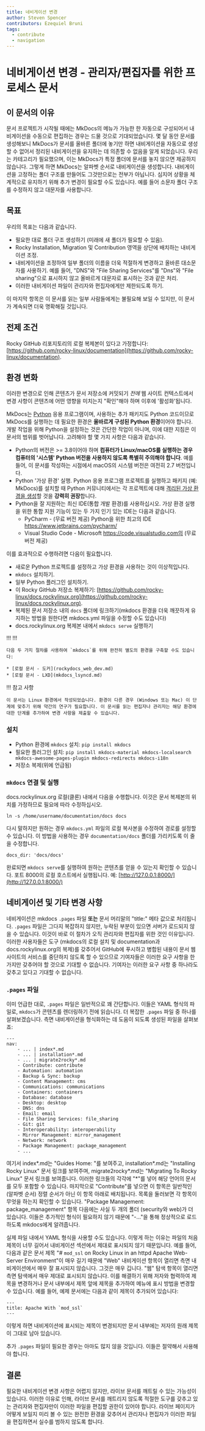 ```yaml
---
title: 네비게이션 변경
author: Steven Spencer
contributors: Ezequiel Bruni
tags:
  - contribute
  - navigation
---
```


# 네비게이션 변경 - 관리자/편집자를 위한 프로세스 문서

## 이 문서의 이유

문서 프로젝트가 시작될 때에는 MkDocs의 메뉴가 가능한 한 자동으로 구성되어서 내비게이션을 수동으로 편집하는 경우는 드물 것으로 기대되었습니다. 몇 달 동안 문서를 생성해보니 MkDocs가 문서를 올바른 폴더에 놓기만 하면 내비게이션을 자동으로 생성할 수 없어서 정리된 내비게이션을 유지하는 데 의존할 수 없음을 알게 되었습니다. 우리는 카테고리가 필요했으며, 이는 MkDocs가 특정 폴더에 문서를 놓지 않으면 제공하지 않습니다. 그렇게 하면 MkDocs는 알파벳 순서로 내비게이션을 생성합니다. 내비게이션을 고정하는 폴더 구조를 만들어도 그것만으로는 전부가 아닙니다. 심지어 상황을 체계적으로 유지하기 위해 추가 변경이 필요할 수도 있습니다. 예를 들어 소문자 폴더 구조를 수정하지 않고 대문자를 사용합니다.

## 목표

우리의 목표는 다음과 같습니다.

* 필요한 대로 폴더 구조 생성하기 (미래에 새 폴더가 필요할 수 있음).
* Rocky Installation, Migration 및 Contribution 영역을 상단에 배치하는 내비게이션 조정.
* 내비게이션을 조정하여 일부 폴더의 이름을 더욱 적절하게 변경하고 올바른 대소문자를 사용하기. 예를 들어, "DNS"와 "File Sharing Services"를 "Dns"와 "File sharing"으로 표시하지 않고 올바르게 대문자로 표시하는 것과 같은 처리.
* 이러한 내비게이션 파일이 관리자와 편집자에게만 제한되도록 하기.

이 마지막 항목은 이 문서를 읽는 일부 사람들에게는 불필요해 보일 수 있지만, 이 문서가 계속되면 더욱 명확해질 것입니다.

## 전제 조건

Rocky GitHub 리포지토리의 로컬 복제본이 있다고 가정합니다: [https://github.com/rocky-linux/documentation](https://github.com/rocky-linux/documentation).

## 환경 변화

이러한 변경으로 인해 콘텐츠가 문서 저장소에 커밋되기 _전에_ 웹 사이트 컨텍스트에서 변경 사항이 콘텐츠에 어떤 영향을 미치는지 "확인"해야 하며 이후에 '활성화'됩니다.

MkDocs는 [Python](https://www.python.org) 응용 프로그램이며, 사용하는 추가 패키지도 Python 코드이므로 MkDocs를 실행하는 데 필요한 환경은 **올바르게 구성된 Python 환경**이어야 합니다. 개발 작업을 위해 Python을 설정하는 것은 간단한 작업이 아니며, 이에 대한 지침은 이 문서의 범위를 벗어납니다. 고려해야 할 몇 가지 사항은 다음과 같습니다.

* Python의 버전은 >= 3.8이어야 하며 **컴퓨터가 Linux/macOS를 실행하는 경우 컴퓨터의 '시스템' Python 버전을 사용하지 않도록 특별히 주의해야 합니다**. 예를 들어, 이 문서를 작성하는 시점에서 macOS의 시스템 버전은 여전히 2.7 버전입니다.
* Python '가상 환경' 실행. Python 응용 프로그램 프로젝트를 실행하고 패키지 (예: MkDocs)를 설치할 때 Python 커뮤니티에서는 각 프로젝트에 대해 [격리된 가상 환경을 생성](https://realpython.com/python-virtual-environments-a-primer/)할 것을 **강력히 권장**합니다.
* Python을 잘 지원하는 최신 IDE(통합 개발 환경)를 사용하십시오. 가상 환경 실행을 위한 통합 지원 기능이 있는 두 가지 인기 있는 IDE는 다음과 같습니다.
    * PyCharm - (무료 버전 제공) Python을 위한 최고의 IDE https://www.jetbrains.com/pycharm/
    * Visual Studio Code - Microsoft https://code.visualstudio.com의 (무료 버전 제공)

이를 효과적으로 수행하려면 다음이 필요합니다.

* 새로운 Python 프로젝트를 설정하고 가상 환경을 사용하는 것이 이상적입니다.
* `mkdocs` 설치하기.
* 일부 Python 플러그인 설치하기.
* 이 Rocky GitHub 저장소 복제하기: [https://github.com/rocky-linux/docs.rockylinux.org](https://github.com/rocky-linux/docs.rockylinux.org).
* 복제된 문서 저장소 내의 `docs` 폴더에 링크하기(mkdocs 환경을 더욱 깨끗하게 유지하는 방법을 원한다면 mkdocs.yml 파일을 수정할 수도 있습니다)
* docs.rockylinux.org 복제본 내에서 `mkdocs serve` 실행하기

!!! !!!

    다음 두 가지 절차를 사용하여 `mkdocs`를 위해 완전히 별도의 환경을 구축할 수도 있습니다:

    * [로컬 문서 - 도커](rockydocs_web_dev.md)
    * [로컬 문서 - LXD](mkdocs_lsyncd.md)

!!! 참고 사항

    이 문서는 Linux 환경에서 작성되었습니다. 환경이 다른 경우 (Windows 또는 Mac) 이 단계에 맞추기 위해 약간의 연구가 필요합니다. 이 문서를 읽는 편집자나 관리자는 해당 환경에 대한 단계를 추가하여 변경 사항을 제출할 수 있습니다.

### 설치

* Python 환경에 `mkdocs` 설치: `pip install mkdocs`
* 필요한 플러그인 설치: `pip install mkdocs-material mkdocs-localsearch mkdocs-awesome-pages-plugin mkdocs-redirects mkdocs-i18n`
* 저장소 복제(위에 언급됨)

### `mkdocs` 연결 및 실행

docs.rockylinux.org 로컬(클론) 내에서 다음을 수행합니다. 이것은 문서 복제본의 위치를 가정하므로 필요에 따라 수정하십시오.

`ln -s /home/username/documentation/docs docs`

다시 말하지만 원하는 경우 `mkdocs.yml` 파일의 로컬 복사본을 수정하여 경로를 설정할 수 있습니다. 이 방법을 사용하는 경우 `documentation/docs` 폴더를 가리키도록 이 줄을 수정합니다.

```
docs_dir: 'docs/docs'
```

완료되면 `mkdocs serve`를 실행하여 원하는 콘텐츠를 얻을 수 있는지 확인할 수 있습니다. 포트 8000의 로컬 호스트에서 실행됩니다. 예: [http://127.0.0.1:8000/](http://127.0.0.1:8000/)

## 네비게이션 및 기타 변경 사항

네비게이션은 mkdocs `.pages` 파일 **또는** 문서 머리말의 "title:" 메타 값으로 처리됩니다. `.pages` 파일은 그다지 복잡하지 않지만, 누락된 부분이 있으면 서버가 로드되지 않을 수 있습니다. 이것이 바로 이 절차가 오직 관리자와 편집자를 위한 것인 이유입니다. 이러한 사용자들은 도구 (mkdocs의 로컬 설치 및 documentation과 docs.rockylinux.org의 복제)를 갖추어서 GitHub에 푸시하고 병합된 내용이 문서 웹 사이트의 서비스를 중단하지 않도록 할 수 있으므로 기여자들은 이러한 요구 사항을 한 가지만 갖추어야 할 것으로 기대할 수 없습니다. 기여자는 이러한 요구 사항 중 하나라도 갖추고 있다고 기대할 수 없습니다.


### `.pages` 파일

이미 언급한 대로, `.pages` 파일은 일반적으로 꽤 간단합니다. 이들은 YAML 형식의 파일로, `mkdocs`가 콘텐츠를 렌더링하기 전에 읽습니다. 더 복잡한 `.pages` 파일 중 하나를 살펴보겠습니다. 측면 내비게이션을 형식화하는 데 도움이 되도록 생성된 파일을 살펴보죠:

```
---
nav:
    - ... | index*.md
    - ... | installation*.md
    - ... | migrate2rocky*.md
    - Contribute: contribute
    - Automation: automation
    - Backup & Sync: backup
    - Content Management: cms
    - Communications: communications
    - Containers: containers
    - Database: database
    - Desktop: desktop
    - DNS: dns
    - Email: email
    - File Sharing Services: file_sharing
    - Git: git
    - Interoperability: interoperability
    - Mirror Management: mirror_management
    - Network: network
    - Package Management: package_management
    - ...

```
여기서 index*.md는 "Guides Home: "를 보여주고, installation*.md는 "Installing Rocky Linux" 문서 링크를 보여주며, migrate2rocky*.md는 "Migrating To Rocky Linux" 문서 링크를 보여줍니다. 이러한 링크들의 각각에 "*"를 넣어 해당 언어의 문서를 모두 포함할 수 있습니다. 마지막으로 "Contribute"를 넣으면 이 항목은 일반적인 (알파벳 순서) 정렬 순서가 아닌 이 항목 아래로 배치됩니다. 목록을 둘러보면 각 항목이 무엇을 하는지 확인할 수 있습니다. "Package Management: package_management" 항목 다음에는 사실 두 개의 폴더 (security와 web)가 더 있습니다. 이들은 추가적인 형식이 필요하지 않기 때문에 "-..."을 통해 정상적으로 로드하도록 mkdocs에게 알려줍니다.

실제 파일 내에서 YAML 형식을 사용할 수도 있습니다. 이렇게 하는 이유는 파일의 처음 제목이 너무 길어서 내비게이션 섹션에서 제대로 표시되지 않기 때문입니다.  예를 들어, 다음과 같은 문서 제목 "# `mod_ssl` on Rocky Linux in an httpd Apache Web-Server Environment"이 매우 길기 때문에 "Web" 내비게이션 항목이 열리면 측면 내비게이션에서 매우 잘 표시되지 않습니다. 그것은 매우 깁니다. "웹" 탐색 항목이 열리면 측면 탐색에서 매우 제대로 표시되지 않습니다. 이를 해결하기 위해 저자와 협력하여 제목을 변경하거나 문서 내부에서 제목 앞에 제목을 추가하여 메뉴에 표시 방법을 변경할 수 있습니다. 예를 들어, 예제 문서에는 다음과 같이 제목이 추가되어 있습니다:
```
---
title: Apache With `mod_ssl`
---
```
이렇게 하면 내비게이션에 표시되는 제목이 변경되지만 문서 내부에는 저자의 원래 제목이 그대로 남아 있습니다.

추가 `.pages` 파일이 필요한 경우는 아마도 많지 않을 것입니다. 이들은 절약해서 사용해야 합니다.

## 결론

필요한 내비게이션 변경 사항은 어렵지 않지만, 라이브 문서를 깨트릴 수 있는 가능성이 있습니다. 이러한 이유로 인해, 라이브 문서를 깨트리지 않도록 적절한 도구를 갖추고 있는 관리자와 편집자만이 이러한 파일을 편집할 권한이 있어야 합니다. 라이브 페이지가 어떻게 보일지 미리 볼 수 있는 완전한 환경을 갖추어서 관리자나 편집자가 이러한 파일을 편집하면서 실수를 범하지 않도록 합니다.
